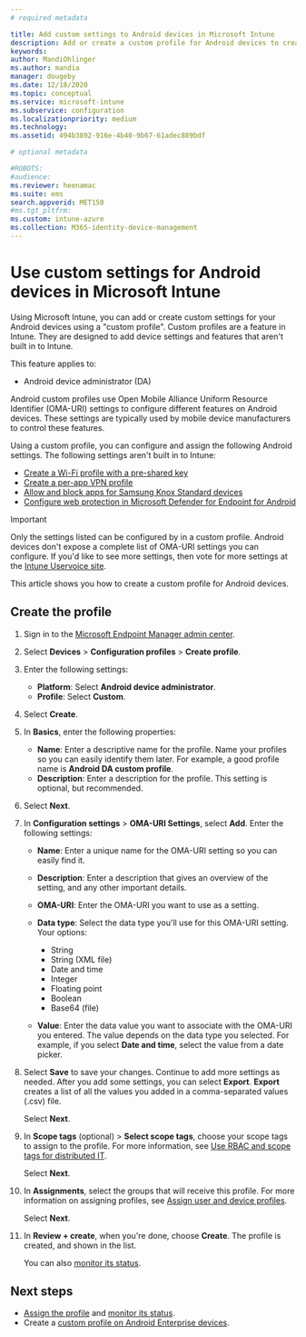 ```yaml
---
# required metadata

title: Add custom settings to Android devices in Microsoft Intune
description: Add or create a custom profile for Android devices to create a WiFi profile with a pre-shared key, create a per-app VPN profile, or allow/block apps for Samsung Knox Standard devices in Microsoft Intune
keywords:
author: MandiOhlinger
ms.author: mandia
manager: dougeby
ms.date: 12/18/2020
ms.topic: conceptual
ms.service: microsoft-intune
ms.subservice: configuration
ms.localizationpriority: medium
ms.technology:
ms.assetid: 494b3892-916e-4b40-9b67-61adec889bdf

# optional metadata

#ROBOTS:
#audience:
ms.reviewer: heenamac
ms.suite: ems
search.appverid: MET150
#ms.tgt_pltfrm:
ms.custom: intune-azure
ms.collection: M365-identity-device-management
---
```


# Use custom settings for Android devices in Microsoft Intune

Using Microsoft Intune, you can add or create custom settings for your Android devices using a "custom profile". Custom profiles are a feature in Intune. They are designed to add device settings and features that aren't built in to Intune.

This feature applies to:

- Android device administrator (DA)

Android custom profiles use Open Mobile Alliance Uniform Resource Identifier (OMA-URI) settings to configure different features on Android devices. These settings are typically used by mobile device manufacturers to control these features.

Using a custom profile, you can configure and assign the following Android settings. The following settings aren't built in to Intune:

- [Create a Wi-Fi profile with a pre-shared key](/intune/wi-fi-profile-shared-key)
- [Create a per-app VPN profile](/intune/android-pulse-secure-per-app-vpn)
- [Allow and block apps for Samsung Knox Standard devices](/intune/samsung-knox-apps-allow-block)
- [Configure web protection in Microsoft Defender for Endpoint for Android](../protect/advanced-threat-protection-manage-android.md)

>[!IMPORTANT]
> Only the settings listed can be configured by in a custom profile. Android devices don't expose a complete list of OMA-URI settings you can configure. If you'd like to see more settings, then vote for more settings at the [Intune Uservoice site](https://microsoftintune.uservoice.com/forums/291681-ideas).

This article shows you how to create a custom profile for Android devices.

## Create the profile

1. Sign in to the [Microsoft Endpoint Manager admin center](https://go.microsoft.com/fwlink/?linkid=2109431).
2. Select **Devices** > **Configuration profiles** > **Create profile**.
3. Enter the following settings:

    - **Platform**: Select **Android device administrator**.
    - **Profile**: Select **Custom**.

4. Select **Create**.
5. In **Basics**, enter the following properties:

    - **Name**: Enter a descriptive name for the profile. Name your profiles so you can easily identify them later. For example, a good profile name is **Android DA custom profile**.
    - **Description**: Enter a description for the profile. This setting is optional, but recommended.

6. Select **Next**.
7. In **Configuration settings** > **OMA-URI Settings**, select **Add**. Enter the following settings:

    - **Name**: Enter a unique name for the OMA-URI setting so you can easily find it.
    - **Description**: Enter a description that gives an overview of the setting, and any other important details.
    - **OMA-URI**: Enter the OMA-URI you want to use as a setting.
    - **Data type**: Select the data type you'll use for this OMA-URI setting. Your options:

      - String
      - String (XML file)
      - Date and time
      - Integer
      - Floating point
      - Boolean
      - Base64 (file)

    - **Value**: Enter the data value you want to associate with the OMA-URI you entered. The value depends on the data type you selected. For example, if you select **Date and time**, select the value from a date picker.

8. Select **Save** to save your changes. Continue to add more settings as needed. After you add some settings, you can select **Export**. **Export** creates a list of all the values you added in a comma-separated values (.csv) file.

    Select **Next**.

9. In **Scope tags** (optional) > **Select scope tags**, choose your scope tags to assign to the profile. For more information, see [Use RBAC and scope tags for distributed IT](../fundamentals/scope-tags.md).

    Select **Next**.

10. In **Assignments**, select the groups that will receive this profile. For more information on assigning profiles, see [Assign user and device profiles](device-profile-assign.md).

    Select **Next**.

11. In **Review + create**, when you're done, choose **Create**. The profile is created, and shown in the list.

    You can also [monitor its status](device-profile-monitor.md).

## Next steps

- [Assign the profile](device-profile-assign.md) and [monitor its status](device-profile-monitor.md).
- Create a [custom profile on Android Enterprise devices](custom-settings-android-for-work.md).
